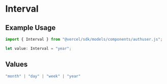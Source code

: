 # Interval

## Example Usage

```typescript
import { Interval } from "@vercel/sdk/models/components/authuser.js";

let value: Interval = "year";
```

## Values

```typescript
"month" | "day" | "week" | "year"
```